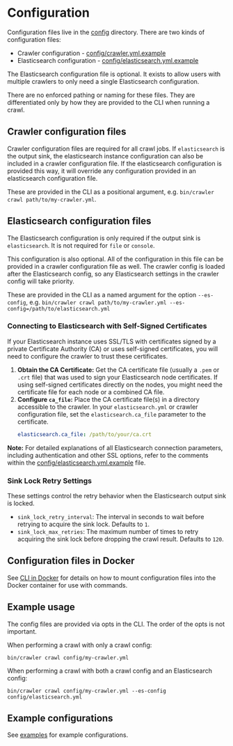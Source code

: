 # Configuration

Configuration files live in the [config](../config) directory.
There are two kinds of configuration files:

- Crawler configuration - [config/crawler.yml.example](../config/crawler.yml.example)
- Elasticsearch configuration - [config/elasticsearch.yml.example](../config/elasticsearch.yml.example)

The Elasticsearch configuration file is optional.
It exists to allow users with multiple crawlers to only need a single Elasticsearch configuration.

There are no enforced pathing or naming for these files.
They are differentiated only by how they are provided to the CLI when running a crawl.

## Crawler configuration files

Crawler configuration files are required for all crawl jobs.
If `elasticsearch` is the output sink, the elasticsearch instance configuration can also be included in a crawler configuration file.
If the elasticsearch configuration is provided this way, it will override any configuration provided in an elasticsearch configuration file.

These are provided in the CLI as a positional argument, e.g. `bin/crawler crawl path/to/my-crawler.yml`.

## Elasticsearch configuration files

The Elasticsearch configuration is only required if the output sink is `elasticsearch`.
It is not required for `file` or `console`.

This configuration is also optional.
All of the configuration in this file can be provided in a crawler configuration file as well.
The crawler config is loaded after the Elasticsearch config, so any Elasticsearch settings in the crawler config will take priority.

These are provided in the CLI as a named argument for the option `--es-config`, e.g. `bin/crawler crawl path/to/my-crawler.yml --es-config=/path/to/elasticsearch.yml`

### Connecting to Elasticsearch with Self-Signed Certificates

If your Elasticsearch instance uses SSL/TLS with certificates signed by a private Certificate Authority (CA) or uses self-signed certificates, you will need to configure the crawler to trust these certificates.

1.  **Obtain the CA Certificate:** Get the CA certificate file (usually a `.pem` or `.crt` file) that was used to sign your Elasticsearch node certificates. If using self-signed certificates directly on the nodes, you might need the certificate file for each node or a combined CA file.
2.  **Configure `ca_file`:** Place the CA certificate file(s) in a directory accessible to the crawler. In your `elasticsearch.yml` or crawler configuration file, set the `elasticsearch.ca_file` parameter to the certificate.
    ```yaml
    elasticsearch.ca_file: /path/to/your/ca.crt
    ```

**Note:** For detailed explanations of all Elasticsearch connection parameters, including authentication and other SSL options, refer to the comments within the [config/elasticsearch.yml.example](../config/elasticsearch.yml.example) file.

### Sink Lock Retry Settings

These settings control the retry behavior when the Elasticsearch output sink is locked.

*   `sink_lock_retry_interval`: The interval in seconds to wait before retrying to acquire the sink lock. Defaults to `1`.
*   `sink_lock_max_retries`: The maximum number of times to retry acquiring the sink lock before dropping the crawl result. Defaults to `120`.

## Configuration files in Docker

See [CLI in Docker](./CLI.md#cli-in-docker) for details on how to mount configuration files into the Docker container for use with commands.

## Example usage

The config files are provided via opts in the CLI.
The order of the opts is not important.

When performing a crawl with only a crawl config:

```shell
bin/crawler crawl config/my-crawler.yml
```

When performing a crawl with both a crawl config and an Elasticsearch config:

```shell
bin/crawler crawl config/my-crawler.yml --es-config config/elasticsearch.yml
```

## Example configurations

See [examples](../config/examples) for example configurations.

